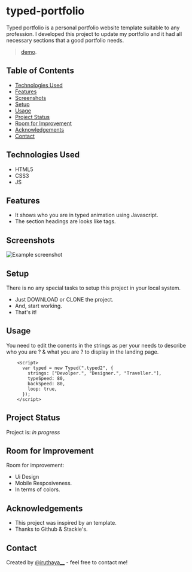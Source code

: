 # typed-portfolio
Typed portfolio is a personal portfolio website template suitable to any profession. I developed this project to update my portfolio and it had all necessary sections that a good portfolio needs.
> [demo](https://iruthayasanthose.github.io/typed-portfolio/).

## Table of Contents
* [Technologies Used](#technologies-used)
* [Features](#features)
* [Screenshots](#screenshots)
* [Setup](#setup)
* [Usage](#usage)
* [Project Status](#project-status)
* [Room for Improvement](#room-for-improvement)
* [Acknowledgements](#acknowledgements)
* [Contact](#contact)
<!-- * [License](#license) -->


## Technologies Used
- HTML5
- CSS3
- JS


## Features
- It shows who you are in typed animation using Javascript.
- The section headings are looks like tags.


## Screenshots
![Example screenshot](./img/screenshot.png)



## Setup
There is no any special tasks to setup this project in your local system.

- Just DOWNLOAD or CLONE the project.
- And, start working.
- That's it!

## Usage
You need to edit the conents in the strings as per your needs to describe who you are ? & what you are ? to display in the landing page.

```JS
    <script>
      var typed = new Typed(".typed2", {
        strings: ["Devolper.", "Designer.", "Traveller."],
        typeSpeed: 80,
        backSpeed: 80,
        loop: true,
      });
    </script>
```

## Project Status
Project is: _in progress_


## Room for Improvement

Room for improvement:
- Ui Design
- Mobile Resposiveness.
- In terms of colors.


## Acknowledgements
- This project was inspired by an template.
- Thanks to Github & Stackie's.


## Contact
Created by [@iruthaya__](https://www.instagram.com/iruthaya__/) - feel free to contact me!


<!-- ## License -->
